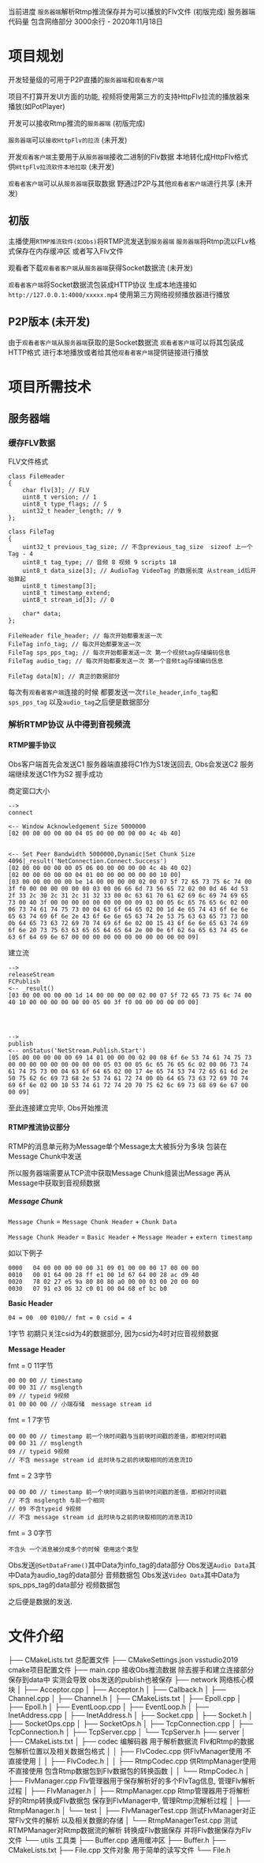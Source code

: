 当前进度 `服务器端`解析Rtmp推流保存并为可以播放的Flv文件 (初版完成)
服务器端代码量 包含网络部分 3000余行 - 2020年11月18日

# 项目规划

开发轻量级的可用于P2P直播的`服务器端`和`观看客户端`

项目不打算开发UI方面的功能, 视频将使用第三方的支持HttpFlv拉流的播放器来播放(如PotPlayer)

开发可以接收Rtmp推流的`服务器端`  (初版完成)

`服务器端`可以`接收HttpFlv的拉流` (未开发)

开发`观看客户端`主要用于从`服务器端`接收二进制的Flv数据 本地转化成HttpFlv格式 供`HttpFlv拉流软件本地拉取` (未开发)

`观看者客户端`可以从`服务器端`获取数据 野通过P2P与其他`观看者客户端`进行共享 (未开发)

## 初版

主播使用`RTMP推流软件(如Obs)`将RTMP流发送到`服务器端` `服务器端`将Rtmp流以FLv格式保存在内存缓冲区 或者写入Flv文件

观看者下载`观看者客户端`从`服务器端`获得Socket数据流 (未开发)

`观看者客户端`将Socket数据流包装成HTTP协议 生成本地连接如`http://127.0.0.1:4000/xxxxx.mp4` 使用第三方网络视频播放器进行播放

## P2P版本 (未开发)

由于`观看者客户端`从`服务器端`获取的是Socket数据流 `观看者客户端`可以将其包装成HTTP格式 进行本地播放或者给其他`观看者客户端`提供链接进行播放

# 项目所需技术

## 服务器端

### 缓存FLV数据

FLV文件格式
```
class FileHeader
{
	char flv[3]; // FLV
	uint8_t version; // 1
	uint8_t type_flags; // 5
	uint32_t header_length; // 9
};

class FileTag
{
	uint32_t previous_tag_size; // 不含previous_tag_size  sizeof 上一个Tag - 4
	uint8_t tag_type; // 音频 8 视频 9 scripts 18
	uint8_t data_size[3]; // AudioTag VideoTag 的数据长度 从stream_id后开始算起
	uint8_t timestamp[3];
	uint8_t timestamp_extend;
	uint8_t stream_id[3]; // 0

	char* data;
};

FileHeader file_header; // 每次开始都要发送一次
FileTag info_tag; // 每次开始都要发送一次
FileTag sps_pps_tag; // 每次开始都要发送一次 第一个视频tag存储编码信息
FileTag audio_tag; // 每次开始都要发送一次 第一个音频tag存储编码信息

FileTag data[N]; // 真正的数据部分
```

每次有`观看者客户端`连接的时候 都要发送一次`file_header`,`info_tag`和`sps_pps_tag` 以及`audio_tag`之后便是数据部分

### 解析RTMP协议 从中得到音视频流

#### RTMP握手协议
Obs客户端首先会发送C1 服务器端直接将C1作为S1发送回去, Obs会发送C2 服务端继续发送C1作为S2 握手成功


商定窗口大小
```
-->
connect

<-- Window Acknowledgement Size 5000000
[02 00 00 00 00 00 04 05 00 00 00 00 00 4c 4b 40]


<-- Set Peer Bandwidth 5000000,Dynamic|Set Chunk Size 4096|_result('NetConnection.Connect.Success')
[02 00 00 00 00 00 05 06 00 00 00 00 00 4c 4b 40 02]
[02 00 00 00 00 00 04 01 00 00 00 00 00 00 10 00]
[03 00 00 00 00 00 be 14 00 00 00 00 02 00 07 5f 72 65 73 75 6c 74 00 3f f0 00 00 00 00 00 00 03 00 06 66 6d 73 56 65 72 02 00 0d 46 4d 53 2f 33 2c 30 2c 31 2c 31 32 33 00 0c 63 61 70 61 62 69 6c 69 74 69 65 73 00 40 3f 00 00 00 00 00 00 00 00 09 03 00 05 6c 65 76 65 6c 02 00 06 73 74 61 74 75 73 00 04 63 6f 64 65 02 00 1d 4e 65 74 43 6f 6e 6e 65 63 74 69 6f 6e 2e 43 6f 6e 6e 65 63 74 2e 53 75 63 63 65 73 73 00 0b 64 65 73 63 72 69 70 74 69 6f 6e 02 00 15 43 6f 6e 6e 65 63 74 69 6f 6e 20 73 75 63 63 65 65 64 65 64 2e 00 0e 6f 62 6a 65 63 74 45 6e 63 6f 64 69 6e 67 00 00 00 00 00 00 00 00 00 00 00 09]

```

建立流
```
-->
releaseStream
FCPublish
<-- _result()
[03 00 00 00 00 00 1d 14 00 00 00 00 02 00 07 5f 72 65 73 75 6c 74 00 40 10 00 00 00 00 00 00 05 00 3f f0 00 00 00 00 00 00]




-->
publish
<-- onStatus('NetStream.Publish.Start')
[05 00 00 00 00 00 69 14 01 00 00 00 02 00 08 6f 6e 53 74 61 74 75 73 00 00 00 00 00 00 00 00 00 05 03 00 05 6c 65 76 65 6c 02 00 06 73 74 61 74 75 73 00 04 63 6f 64 65 02 00 17 4e 65 74 53 74 72 65 61 6d 2e 50 75 62 6c 69 73 68 2e 53 74 61 72 74 00 0b 64 65 73 63 72 69 70 74 69 6f 6e 02 00 10 53 74 61 72 74 20 70 75 62 6c 69 73 68 69 6e 67 00 00 09]

```

至此连接建立完毕, Obs开始推流

#### RTMP推流协议部分

RTMP的消息单元称为Message单个Message太大被拆分为多块 包装在Message Chunk中发送

所以服务器端需要从TCP流中获取Message Chunk组装出Message 再从Message中获取到音视频数据


##### Message Chunk
`Message Chunk` = `Message Chunk Header` + `Chunk Data`

`Message Chunk Header` = `Basic Header` + `Message Header` + `extern timestamp`

如以下例子
```
0000   04 00 00 00 00 00 31 09 01 00 00 00 17 00 00 00
0010   00 01 64 00 28 ff e1 00 1d 67 64 00 28 ac d9 40
0020   78 02 27 e5 9a 80 80 80 a0 00 00 03 00 20 00 00
0030   07 91 e3 06 32 c0 01 00 04 68 ef bc b0
```

**Basic Header** 
```
04 = 00  00 0100// fmt = 0 csid = 4
```
1字节 初期只关注csid为4的数据部分, 因为csid为4时对应音视频数据

**Message Header**

fmt = 0 11字节
```
00 00 00 // timestamp
00 00 31 // msglength
09 // typeid 9视频
01 00 00 00 // 小端存储  message stream id
```

fmt = 1 7字节
```
00 00 00 // timestamp 前一个块时间戳与当前块时间戳的差值，即相对时间戳
00 00 31 // msglength
09 // typeid 9视频
// 不含 message stream id 此时块与之前的块取相同的消息流ID
```

fmt = 2 3字节
```
00 00 00 // timestamp 前一个块时间戳与当前块时间戳的差值，即相对时间戳
// 不含 msglength 与前一个相同
// 09 不含typeid 9视频
// 不含 message stream id 此时块与之前的块取相同的消息流ID
```

fmt = 3 0字节
```
不含头 一个消息被分成多个的时候 使用这个类型
```

Obs发送`@SetDataFrame()`其中Data为info_tag的data部分
Obs发送`Audio Data`其中Data为audio_tag的data部分  音频数据包
Obs发送`Video Data`其中Data为sps_pps_tag的data部分  视频数据包

之后便是数据的发送.

# 文件介绍

├── CMakeLists.txt 总配置文件
├── CMakeSettings.json vsstudio2019 cmake项目配置文件
├── main.cpp 接收Obs推流数据 除去握手和建立连接部分 保存到data中 实测会导致 obs发送的publish也被保存
├── network 网络核心模块
│   ├── Acceptor.cpp
│   ├── Acceptor.h
│   ├── Callback.h
│   ├── Channel.cpp
│   ├── Channel.h
│   ├── CMakeLists.txt
│   ├── Epoll.cpp
│   ├── Epoll.h
│   ├── EventLoop.cpp
│   ├── EventLoop.h
│   ├── InetAddress.cpp
│   ├── InetAddress.h
│   ├── Socket.cpp
│   ├── Socket.h
│   ├── SocketOps.cpp
│   ├── SocketOps.h
│   ├── TcpConnection.cpp
│   ├── TcpConnection.h
│   ├── TcpServer.cpp
│   └── TcpServer.h
├── server
│   ├── CMakeLists.txt
│   ├── codec 编解码器 用于解析数据流 Flv和Rtmp的数据包解析位置以及相关数据包格式
│   │   ├── FlvCodec.cpp 供FlvManager使用 不直接使用
│   │   ├── FlvCodec.h
│   │   ├── RtmpCodec.cpp 供RtmpManager使用 不直接使用 包含Rtmp数据包到Flv数据包的转换函数
│   │   └── RtmpCodec.h
│   ├── FlvManager.cpp Flv管理器用于保存解析好的多个FlvTag信息, 管理Flv解析过程
│   ├── FlvManager.h
│   ├── RtmpManager.cpp Rtmp管理器用于将解析好的Rtmp转换成Flv数据包 保存到FlvManager中, 管理Rtmp流解析过程
│   ├── RtmpManager.h
│   └── test
│       ├── FlvManagerTest.cpp 测试FlvManager对正常Flv文件的解析 以及相关数据的存储
│       └── RtmpManagerTest.cpp 测试RTMPManager对Rtmp数据流的解析 转换成Flv数据保存 并将Flv数据保存为Flv文件
└── utils 工具类
    ├── Buffer.cpp 通用缓冲区
    ├── Buffer.h
    ├── CMakeLists.txt
    ├── File.cpp 文件对象 用于简单的读写文件
    └── File.h
